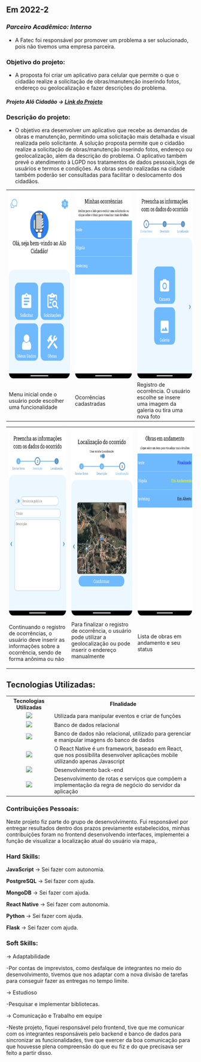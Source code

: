 ## Em 2022-2

### *Parceiro Acadêmico: Interno*
- A Fatec foi responsável por promover um problema a ser solucionado, pois não tivemos uma empresa parceira.

### Objetivo do projeto:
- A proposta foi criar um aplicativo para celular que permite o que o cidadão realize a solicitação de obras/manutenção inserindo fotos, endereço ou geolocalização e fazer descrições do problema.

##### Projeto Alô Cidadão → [Link do Projeto](https://github.com/ThomasPalma1/FatecAPI-05)

### Descrição do projeto:
- O objetivo era desenvolver um aplicativo que recebe as demandas de obras e manutenção, permitindo uma solicitação mais detalhada e visual realizada pelo solicitante. A solução proposta permite que o cidadão realize a solicitação de obras/manutenção inserindo fotos, endereço ou geolocalização, além da descrição do problema. O aplicativo também prevê o atendimento à LGPD nos tratamentos de dados pessoais,logs de usuários e termos e condições. As obras sendo realizadas na cidade também poderão ser consultadas para facilitar o deslocamento dos cidadãos.

<table align="center">
  <tr>
    <td align="center"><img src="https://raw.githubusercontent.com/ThomasPalma1/portfolio-tg/main/docs/FatecAPI-05/home-screen.png" height=500 width=250/></td>
    <td align="center"><img src="https://raw.githubusercontent.com/ThomasPalma1/portfolio-tg/main/docs/FatecAPI-05/screen-of-my-occurrences.png" height=500 width=250/></td>
    <td  align="center" width=300><img src="https://raw.githubusercontent.com/ThomasPalma1/portfolio-tg/main/docs/FatecAPI-05/first-step-for-occurrence-registration.png" height=500 width=250/></td>
  </tr>
    <tr>
    <td width=300> Menu inicial onde o usuário pode escolher uma funcionalidade</td>
     <td width=300> Ocorrências cadastradas</td>
     <td>Registro de ocorrência. O usuário escolhe se insere uma imagem da galeria ou tira uma nova foto</td>
  </tr>
</table>

<table align="center">
  <tr>
    <td  align="center" width=300><img src="https://raw.githubusercontent.com/ThomasPalma1/portfolio-tg/main/docs/FatecAPI-05/second-step-for-occurrence-registration.png.png" height=500 width=250/></td>
     <td  align="center" width=300><img src="https://raw.githubusercontent.com/ThomasPalma1/portfolio-tg/main/docs/FatecAPI-05/third-step-for-occurrence-registration.png" height=500 width=250/></td>
    <td  align="center" width=300><img src="https://raw.githubusercontent.com/ThomasPalma1/portfolio-tg/main/docs/FatecAPI-05/works-in-progress-screen.png" height=500 width=250/></td>
  </tr>
   <tr>
     <td><p>Continuando o registro de ocorrências, o usuário deve inserir as informações sobre a  ocorrência, sendo de forma anônima ou não</td>
     <td>Para finalizar o registro de ocorrência, o usuário pode utilizar a geolocalização ou pode inserir o endereço manualmente</p></td>
     <td>Lista de obras em andamento e seu status</td>
  </tr>
</table>

## Tecnologias Utilizadas:

<table>
    <tr>
        <th>Tecnologias Utilizadas</th>
        <th>FInalidade</th>
    <tr>
        <td align="center"><img src="https://img.shields.io/badge/JavaScript-F7DF1E?style=for-the-badge&logo=javascript&logoColor=black"/></td>
        <td align="left">Utilizada para manipular eventos e criar de funções</td>
    </tr>
    <tr>
        <td align="center"><img src="https://img.shields.io/badge/PostgreSQL-316192?style=for-the-badge&logo=postgresql&logoColor=white"/</td>
        <td align="left">Banco de dados relacional</td>
    </tr>
    <tr>
        <td align="center"><img src="https://img.shields.io/badge/MongoDB-%234ea94b.svg?style=for-the-badge&logo=mongodb&logoColor=whit"/</td>
        <td align="left">Banco de dados não relacional, utilizado para gerenciar e manipular imagens do banco de dados</td>
    </tr>
    <tr>
        <td align="center"><img src="https://img.shields.io/badge/React_Native-20232A?style=for-the-badge&logo=react&logoColor=61DAFB"/</td>
        <td align="left">O React Native é um framework, baseado em React, que nos possibilita desenvolver aplicações mobile utilizando apenas Javascript</td>
    </tr>
    <tr>
        <td align="center"><img src="https://img.shields.io/badge/python-3670A0?style=for-the-badge&logo=python&logoColor=ffdd54"/</td>
        <td align="left">Desenvolvimento back-end</td>
    </tr>
    <tr>
        <td align="center"><img src="https://img.shields.io/badge/flask-%23000.svg?style=for-the-badge&logo=flask&logoColor=white"/</td>
        <td align="left">Desenvolvimento de rotas e serviços que compõem a implementação da regra de negócio do servidor da aplicação</td>
    </tr>
</table>

### Contribuições Pessoais:

Neste projeto fiz parte do grupo de desenvolvimento. Fui responsável por entregar resultados dentro dos prazos previamente estabelecidos, minhas contribuições foram no frontend desenvolvendo interfaces, implementei a função de visualizar a localização atual do usuário via mapa,.

### Hard Skills:

**JavaScript** → Sei fazer com autonomia.

**PostgreSQL** → Sei fazer com ajuda.

**MongoDB** → Sei fazer com ajuda.

**React Native** → Sei fazer com autonomia.

**Python** → Sei fazer com ajuda.

**Flask** → Sei fazer com ajuda.

### Soft Skills:

→ Adaptabilidade

-Por contas de imprevistos, como desfalque de integrantes no meio do desenvolvimento, tivemos que nos adaptar com a nova divisão de tarefas para conseguir fazer as entregas no tempo limite.

→ Estudioso

-Pesquisar e implementar bibliotecas.

→ Comunicação e Trabalho em equipe

-Neste projeto, fiquei responsável pelo frontend, tive que me comunicar com os integrantes responsáveis pelo backend e banco de dados para sincronizar as funcionalidades, tive que exercer da boa comunicação para que houvesse plena compreensão do que eu fiz e do que precisava ser feito a partir disso.

